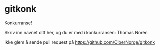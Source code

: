 gitkonk
=======

Konkurranse!

Skriv inn navnet ditt her, og du er med i konkurransen:
Thomas Norén

Ikke glem å sende pull request på https://github.com/CiberNorge/gitkonk
